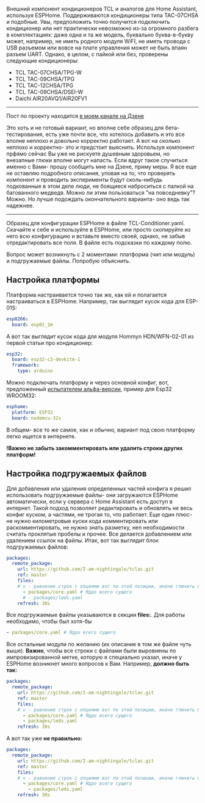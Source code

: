 Внешний компонент кондиционеров TCL и аналогов для Home Assistant, используя ESPHome.
Поддерживаются кондиционеры типа TAC-07CHSA и подобные. Увы, предположить точно получится подключить кондиционер или нет практически
невозможно из-за огромного разбега в комплектациях: даже одна и та же модель, буквально буква-в-букву может, например, не иметь
родного модуля WiFI, не иметь провода с USB разъемом или вовсе на плате управления может не быть впаян разъем UART.
Однако, в целом, с пайкой или без, проверены следующие кондиционеры:
- TCL TAC-07CHSA/TPG-W
- TCL TAC-09CHSA/TPG
- TCL TAC-12CHSA/TPG
- TCL TAC-09CHSA/DSEI-W
- Daichi AIR20AVQ1/AIR20FV1
____
Пост по проекту находится [в моем канале на Дзене](https://dzen.ru/b/Zhmd3bLEd3GbU8mD)

Это хоть и не готовый вариант, но вполне себе образец для бета-тестирования, есть уже почти все, что хотелось добавить и это все
вполне неплохо и довольно корректно работает. А вот на сколько неплохо и корректно- это и предстоит выяснить.
Используя компонент прфямо сейчас Вы уже не рискуете душевным здоровьем, но внезапные глюки вполне могут напасть. Если вдруг такое
случиться именно с Вами- прошу сообщить мне на Дзене, приму меры.
Я все еще не оставляю подробного описания, уповая на то, что проверять компонент и проводить эксперименты будут сколь-нибудь
подкованные в этом деле люди, не боящиеся наброситься с палкой на багованного медведя. Можно ли этим пользоваться "на повседневку"?
Можно. Но лучше подождать окончательного варианта- оно ведь так надежнее.
____
Образец для конфигурации ESPHome в файле TCL-Conditioner.yaml. Скачайте к себе и используйте в ESPHome, или просто скопируйте из него
всю конфигурацию и вставьте вместо своей, однако, не забыв отредактировать все поля. В файле есть подсказки по каждому полю.

Вопрос может возникнуть с 2 моментами: платформа (чип или модуль) и подгружаемые файлы. Попробую объяснить.

## Настройка платформы
Платформа настраивается точно так же, как ей и полагается настраиваться в ESPHome. Например, так выглядит кусок кода для ESP-01S:
```yaml
esp8266:
  board: esp01_1m
```
А вот так выглядит кусок кода для модуля Hommyn HDN/WFN-02-01 из первой статьи про кондиционер:
```yaml
esp32:
  board: esp32-c3-devkitm-1
  framework:
    type: arduino
```
Можно подключать платформу и через основной конфиг, вот, предложенный [испытателем альфа-версии](https://github.com/kai-zer-ru), пример для Esp32 WROOM32:
```yaml
esphome:
  platform: ESP32
  board: nodemcu-32s
```
В общем- все то же самое, как и обычно, вариант под свою платформу легко ищется в интернете.

**!Важно не забыть закомментировать или удалить строки других платформ!**

## Настройка подгружаемых файлов
Для добавления или удаления определенных частей конфига я решил использовать подгружаемые файлы- они загружаются ESPHome автоматически,
если у сервера с Home Assistant есть доступ в интернет. Такой подход позволяет редактировать и обновлять не весь конфиг куском,
а частями, не трогая то, что работает.
Еще один плюс- не нужно километровые куски кода комментировать или раскомментировать, не нужно знать разметку, неn необходимости считать
проклятые пробелы и прочее. Все делается добавлением или удалением ссылок на файлы. Итак, вот так выглядит блок подгружаемых файлов:
```yaml
packages:
  remote_package:
    url: https://github.com/I-am-nightingale/tclac.git
    ref: master
    files:
    # v - равнение строк с опциями вот по этой позиции, иначе глючить будет
      - packages/core.yaml # Ядро всего сущего
      # - packages/leds.yaml
    refresh: 30s
```
Все подгружаемые файлы указываются в секции **files:**. Для работы необходимо, чтобы был хотя-бы
```yaml
- packages/core.yaml # Ядро всего сущего
```
Все остальные модули по желанию (их описание в том же файле чуть выше). **Важно**, чтобы все строки с файлами были выровнены по
импровизированной метке, которую я специально указал, иначе у ESPHome возникнет много вопросов к Вам. Например, **должно быть так:**
```yaml
packages:
  remote_package:
    url: https://github.com/I-am-nightingale/tclac.git
    ref: master
    files:
    # v - равнение строк с опциями вот по этой позиции, иначе глючить будет
      - packages/core.yaml # Ядро всего сущего
      - packages/leds.yaml
    refresh: 30s
```
А вот так уже **не правильно:**
```yaml
packages:
  remote_package:
    url: https://github.com/I-am-nightingale/tclac.git
    ref: master
    files:
    # v - равнение строк с опциями вот по этой позиции, иначе глючить будет
      - packages/core.yaml # Ядро всего сущего
        - packages/leds.yaml
    refresh: 30s
```